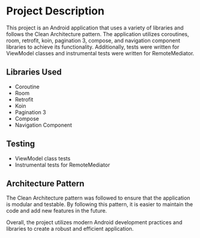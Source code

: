 # Project Description

This project is an Android application that uses a variety of libraries and follows the Clean Architecture pattern. The application utilizes coroutines, room, retrofit, koin, pagination 3, compose, and navigation component libraries to achieve its functionality. Additionally, tests were written for ViewModel classes and instrumental tests were written for RemoteMediator.

## Libraries Used
- Coroutine
- Room
- Retrofit
- Koin
- Pagination 3
- Compose
- Navigation Component

## Testing
- ViewModel class tests
- Instrumental tests for RemoteMediator

## Architecture Pattern
The Clean Architecture pattern was followed to ensure that the application is modular and testable. By following this pattern, it is easier to maintain the code and add new features in the future. 

Overall, the project utilizes modern Android development practices and libraries to create a robust and efficient application.
